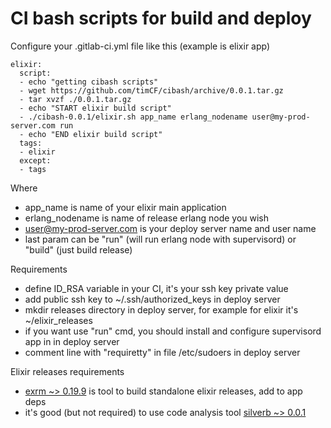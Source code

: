 CI bash scripts for build and deploy
====================================

Configure your .gitlab-ci.yml file like this (example is elixir app)

```
elixir:
  script:
  - echo "getting cibash scripts"
  - wget https://github.com/timCF/cibash/archive/0.0.1.tar.gz
  - tar xvzf ./0.0.1.tar.gz
  - echo "START elixir build script"
  - ./cibash-0.0.1/elixir.sh app_name erlang_nodename user@my-prod-server.com run
  - echo "END elixir build script"
  tags:
  - elixir
  except:
  - tags
```

Where

- app_name is name of your elixir main application
- erlang_nodename is name of release erlang node you wish
- user@my-prod-server.com is your deploy server name and user name
- last param can be "run" (will run erlang node with supervisord) or "build" (just build release)

Requirements

- define ID_RSA variable in your CI, it's your ssh key private value
- add public ssh key to ~/.ssh/authorized_keys in deploy server
- mkdir releases directory in deploy server, for example for elixir it's ~/elixir_releases
- if you want use "run" cmd, you should install and configure supervisord app in in deploy server
- comment line with "requiretty" in file /etc/sudoers in deploy server

Elixir releases requirements

- [exrm ~> 0.19.9](https://github.com/bitwalker/exrm) is tool to build standalone elixir releases, add to app deps
- it's good (but not required) to use code analysis tool [silverb ~> 0.0.1](https://github.com/timCF/silverb)
